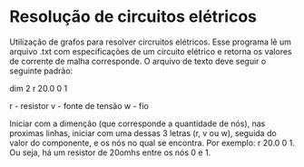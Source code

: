 # Resolução de circuitos elétricos

Utilização de grafos para resolver circruitos elétricos. Esse programa lê um arquivo .txt com especificações de um circuito elétrico e retorna os valores de corrente de malha corresponde. 
O arquivo de texto deve seguir o seguinte padrão:

dim 2
r 20.0 0 1

r - resistor
v - fonte de tensão
w - fio

Iniciar com a dimenção (que corresponde a quantidade de nós), nas proximas linhas, iniciar com uma dessas 3 letras (r, v ou w), seguida do valor do componente, e os nós no qual se encontra. Por exemplo: r 20.0 0 1. Ou seja, há um resistor de 20omhs entre os nós 0 e 1.
